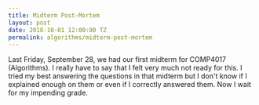 ```yaml
---
title: Midterm Post-Mortem
layout: post
date: 2018-10-01 12:00:00 TZ
permalink: algorithms/midterm-post-mortem
---
```


Last Friday, September 28, we had our first midterm for COMP4017 (Algorithms). I really have to say that I felt very much not ready for this. I tried my best answering the questions in that midterm but I don't know if I explained enough on them or even if I correctly answered them. Now I wait for my impending grade.
